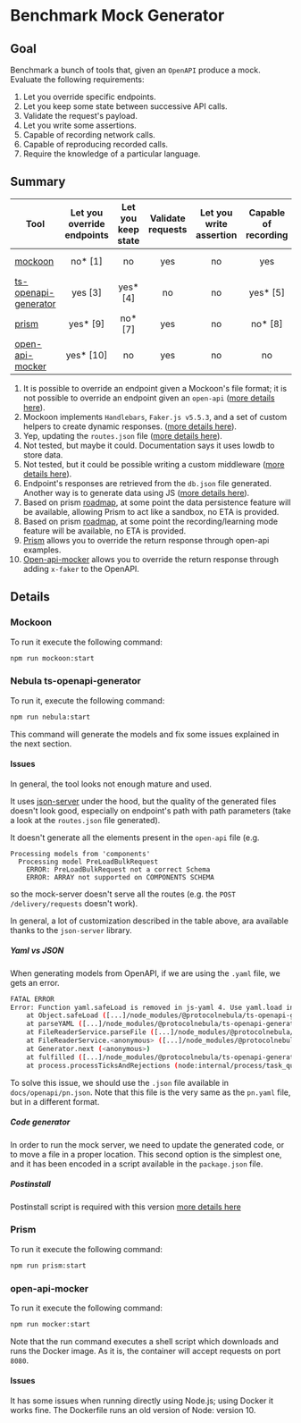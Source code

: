 # Benchmark Mock Generator

## Goal

Benchmark a bunch of tools that, given an `OpenAPI` produce a mock. Evaluate the following requirements:

1. Let you override specific endpoints.
2. Let you keep some state between successive API calls.
3. Validate the request's payload.
4. Let you write some assertions.
5. Capable of recording network calls.
6. Capable of reproducing recorded calls.
7. Require the knowledge of a particular language.

## Summary

| Tool                                                                           | Let you override endpoints | Let you keep state | Validate requests | Let you write assertion | Capable of recording | Capable of reproducing | Require the language |
|--------------------------------------------------------------------------------|:--------------------------:|:------------------:|:-----------------:|:-----------------------:|:--------------------:|:----------------------:|:--------------------:|
| [mockoon](https://mockoon.com/cli/)                                            |          no* [1]           |         no         |        yes        |           no            |         yes          |           no           |     custom* [2]      |
| [ts-openapi-generator](https://github.com/ProtocolNebula/ts-openapi-generator) |          yes [3]           |      yes* [4]      |        no         |           no            |       yes* [5]       |           no           |     custom* [6]      |
| [prism](https://stoplight.io/open-source/prism)                                |          yes* [9]          |      no* [7]       |        yes        |           no            |       no* [8]        |           no           |          no          |
| [open-api-mocker](https://github.com/jormaechea/open-api-mocker)               |         yes* [10]          |         no         |        yes        |           no            |          no          |           no           |     custom* [10]     |

1. It is possible to override an endpoint given a Mockoon's file format; it is not possible to override an endpoint given an `open-api` ([more details here](https://mockoon.com/docs/latest/openapi/openapi-specification-compatibility/)).
2. Mockoon implements `Handlebars`, `Faker.js v5.5.3`, and a set of custom helpers to create dynamic responses. ([more details here](https://mockoon.com/docs/latest/templating/overview/)).
3. Yep, updating the `routes.json` file ([more details here](https://www.npmjs.com/package/json-server#add-custom-routes)).
4. Not tested, but maybe it could. Documentation says it uses lowdb to store data.
5. Not tested, but it could be possible writing a custom middleware ([more details here](https://www.npmjs.com/package/json-server#add-middlewares)).
6. Endpoint's responses are retrieved from the `db.json` file generated. Another way is to generate data using JS ([more details here](https://www.npmjs.com/package/json-server#generate-random-data)).
7. Based on prism [roadmap](https://github.com/stoplightio/prism#-roadmap), at some point the data persistence feature will be available, allowing Prism to act like a sandbox, no ETA is provided.
8. Based on prism [roadmap](https://github.com/stoplightio/prism#-roadmap), at some point the recording/learning mode feature will be available, no ETA is provided.
9. [Prism](https://docs.stoplight.io/docs/prism/83dbbd75532cf-http-mocking#response-examples) allows you to override the return response through open-api examples.
10. [Open-api-mocker](https://github.com/jormaechea/open-api-mocker#customizing-generated-responses) allows you to override the return response through adding `x-faker` to the OpenAPI.

## Details

### Mockoon

To run it execute the following command:

``` sh
npm run mockoon:start
```

### Nebula ts-openapi-generator

To run it, execute the following command:

``` sh
npm run nebula:start
```
This command will generate the models and fix some issues explained in the next section.

#### Issues

In general, the tool looks not enough mature and used.

It uses [json-server](https://www.npmjs.com/package/json-server) under the hood, but the quality of the generated files
doesn't look good, especially on endpoint's path with path parameters (take a look at the `routes.json` file generated).

It doesn't generate all the elements present in the `open-api` file (e.g. 
```text
Processing models from 'components'
  Processing model PreLoadBulkRequest
    ERROR: PreLoadBulkRequest not a correct Schema
    ERROR: ARRAY not supported on COMPONENTS SCHEMA
```
so the mock-server doesn't serve all the routes (e.g. the `POST /delivery/requests` doesn't work).

In general, a lot of customization described in the table above, ara available thanks to the `json-server` library.

##### Yaml vs JSON
When generating models from OpenAPI, if we are using the `.yaml` file, we gets an error.
``` sh
FATAL ERROR
Error: Function yaml.safeLoad is removed in js-yaml 4. Use yaml.load instead, which is now safe by default.
    at Object.safeLoad ([...]/node_modules/@protocolnebula/ts-openapi-generator/node_modules/js-yaml/index.js:10:11)
    at parseYAML ([...]/node_modules/@protocolnebula/ts-openapi-generator/build/utils/files.util.js:123:17)
    at FileReaderService.parseFile ([...]/node_modules/@protocolnebula/ts-openapi-generator/build/services/parsers/file-reader.service.js:121:51)
    at FileReaderService.<anonymous> ([...]/node_modules/@protocolnebula/ts-openapi-generator/build/services/parsers/file-reader.service.js:36:41)
    at Generator.next (<anonymous>)
    at fulfilled ([...]/node_modules/@protocolnebula/ts-openapi-generator/build/services/parsers/file-reader.service.js:5:58)
    at process.processTicksAndRejections (node:internal/process/task_queues:95:5)
```
To solve this issue, we should use the `.json` file available in `docs/openapi/pn.json`. Note that this file is the very
same as the `pn.yaml` file, but in a different format.

##### Code generator
In order to run the mock server, we need to update the generated code, or to move a file in a proper location.
This second option is the simplest one, and it has been encoded in a script available in the `package.json` file.

##### Postinstall
Postinstall script is required with this version [more details here](https://github.com/ProtocolNebula/ts-openapi-generator#installation-electric_plug)

### Prism

To run it execute the following command:

``` sh
npm run prism:start
```

### open-api-mocker

To run it execute the following command:

``` sh
npm run mocker:start
```

Note that the run command executes a shell script which downloads and runs the Docker image.
As it is, the container will accept requests on port `8080`.

#### Issues
It has some issues when running directly using Node.js; using Docker it works fine.
The Dockerfile runs an old version of Node: version 10.

